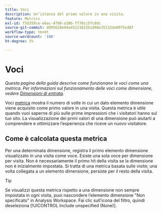 ```yaml
---
title: Voci
description: Un’istanza del primo valore in una visita.
feature: Metrics
exl-id: f5d359ce-e6ac-4f80-a30b-ff78cc5fc8dc
source-git-commit: d095628e94a45221815b1d08e35132de09f5ed8f
workflow-type: tm+mt
source-wordcount: '188'
ht-degree: 3%

---
```


# Voci

*Questa pagina della guida descrive come funzionano le voci come una metrica. Per informazioni sul funzionamento delle voci come dimensione, vedere [Dimensioni di entrata](../dimensions/entry-dimensions.md).*

Voci [metrica](overview.md) mostra il numero di volte in cui un dato elemento dimensione viene acquisito come primo valore in una visita. Questa metrica è utile quando vuoi saperne di più sulle prime impressioni che i visitatori hanno sul tuo sito. La visualizzazione dei primi valori di una dimensione può aiutarti a comprendere e ottimizzare l’esperienza che riceve un nuovo visitatore.

## Come è calcolata questa metrica

Per una determinata dimensione, registra il primo elemento dimensione visualizzato in una visita come voce. Esiste una sola voce per dimensione per visita. Non è necessariamente il primo hit della visita se la dimensione non è inizialmente impostata. Si tratta di una metrica basata sulle visite; una volta collegata a un elemento dimensione, persiste per il resto della visita.

>[!TIP]
>
>Se visualizzi questa metrica rispetto a una dimensione non sempre impostata in ogni visita, puoi nascondere l’elemento dimensione &quot;Non specificato&quot; in Analysis Workspace. Fai clic sull’icona del filtro, quindi deseleziona [!UICONTROL Include unspecified (None)].
